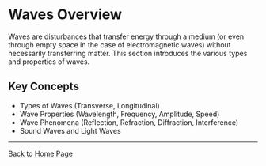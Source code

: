 # Waves Overview

Waves are disturbances that transfer energy through a medium (or even through empty space in the case of electromagnetic waves) without necessarily transferring matter. This section introduces the various types and properties of waves.

## Key Concepts
* Types of Waves (Transverse, Longitudinal)
* Wave Properties (Wavelength, Frequency, Amplitude, Speed)
* Wave Phenomena (Reflection, Refraction, Diffraction, Interference)
* Sound Waves and Light Waves

---
[Back to Home Page](../../../index.html)
